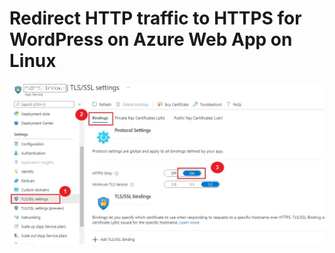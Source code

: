 
Redirect HTTP traffic to HTTPS for WordPress on Azure Web App on Linux
===
 ![Image](/Redirect-HTTP-to-HTTPS-for-WordPress-on-Azure/media/Redirect_HTTP_traffic_to_HTTPS.jpg "icon")
